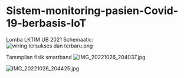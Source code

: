 # Sistem-monitoring-pasien-Covid-19-berbasis-IoT

Lomba LKTIM UB 2021
Schemaatic:  
![wiring tersukses dan terbaru.png]( {https://github.com/arinugroho55/Dokumentasi/blob/main/wiring%20tersukses%20dan%20terbaru.png} )

Tammpilan fisik smartband
![IMG_20221026_204037.jpg]( {https://github.com/arinugroho55/Dokumentasi/blob/main/IMG_20221026_204037.jpg} )

![IMG_20221026_204425.jpg]( {https://github.com/arinugroho55/Dokumentasi/blob/main/IMG_20221026_204425.jpg} )


